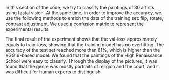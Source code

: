 In this section of the code, we try to classify the paintings of 30 artists using fastai vision. At the same time, in order to improve the accuracy, we use the following methods to enrich the data of the training set: flip, rotate, contrast adjustment. We used a confusion matrix to represent the experimental results.

The final result of the experiment shows that the val-loss approximately equals to train-loss, showing that the training model has no overfitting. The accuracy of the test set reached more than 81%, which is higher than the VGG16-based model. We found that the paintings of the High Renaissance School were easy to classify. Through the display of the pictures, it was found that the genre was mostly portraits of religion and the court, and it was difficult for human experts to distinguish.
